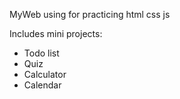 MyWeb using for practicing html css js

Includes mini projects:
- Todo list
- Quiz
- Calculator
- Calendar
